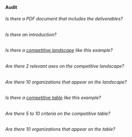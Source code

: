 #### Audit

###### Is there a PDF document that includes the deliverables?
###### Is there an introduction?
###### Is there a [competitive landscape](https://venngage-wordpress.s3.amazonaws.com/uploads/2019/03/g2crowd-grid.png) like this example?
###### Are there 2 relevant axes on the competitive landscape?
###### Are there 10 organizations that appear on the landscape?
###### Is there a [competitive table](https://venngage-wordpress.s3.amazonaws.com/uploads/2019/03/product-features-comparison-matrix.png) like this example?
###### Are there 5 to 10 criteria on the competitive table?
###### Are there 10 organizations that appear on the table?